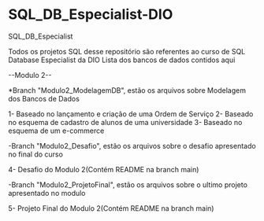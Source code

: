 # SQL_DB_Especialist-DIO
SQL_DB_Especialist

Todos os projetos SQL desse repositório são referentes ao curso de SQL Database Especialist da DIO
Lista dos bancos de dados contidos aqui

--Modulo 2--

*Branch "Modulo2_ModelagemDB", estão os arquivos sobre Modelagem dos Bancos de Dados

1- Baseado no lançamento e criação de uma Ordem de Serviço
2- Baseado no esquema de cadastro de alunos de uma universidade
3- Baseado no esquema de um e-commerce

-Branch "Modulo2_Desafio", estão os arquivos sobre o desafio apresentado no final do curso

4- Desafio do Modulo 2(Contém README na branch main)

-Branch "Modulo2_ProjetoFinal", estão os arquivos sobre o ultimo projeto apresentado no modulo

5- Projeto Final do Modulo 2(Contém README na branch main)
